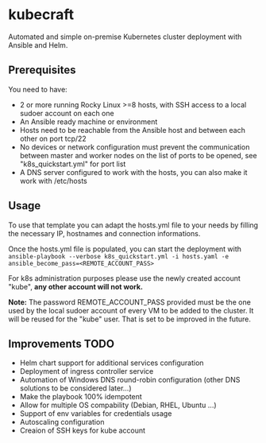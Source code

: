 # kubecraft
Automated and simple on-premise Kubernetes cluster deployment with Ansible and Helm.

## Prerequisites

You need to have:

- 2 or more running Rocky Linux >=8 hosts, with SSH access to a local sudoer account on each one
- An Ansible ready machine or environment
- Hosts need to be reachable from the Ansible host and between each other on port tcp/22
- No devices or network configuration must prevent the communication between master and worker nodes on the list of ports to be opened, see "k8s_quickstart.yml" for port list
- A DNS server configured to work with the hosts, you can also make it work with /etc/hosts

## Usage

To use that template you can adapt the hosts.yml file to your needs by filling the necessary IP, hostnames and connection informations.

Once the hosts.yml file is populated, you can start the deployment with ```ansible-playbook --verbose k8s_quickstart.yml -i hosts.yaml -e ansible_become_pass=<REMOTE_ACCOUNT_PASS>```

For k8s administration purposes please use the newly created account "kube", **any other account will not work.**

**Note:** The password REMOTE_ACCOUNT_PASS provided must be the one used by the local sudoer account of every VM to be added to the cluster. It will be reused for the "kube" user. That is set to be improved in the future.

## Improvements TODO

- Helm chart support for additional services configuration
- Deployment of ingress controller service
- Automation of Windows DNS round-robin configuration (other DNS solutions to be considered later...)
- Make the playbook 100% idempotent
- Allow for multiple OS compability (Debian, RHEL, Ubuntu ...)
- Support of env variables for credentials usage
- Autoscaling configuration
- Creaion of SSH keys for kube account


